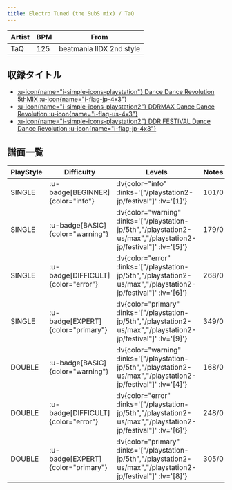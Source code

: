 ```yaml
---
title: Electro Tuned (the SubS mix) / TaQ
---
```


|Artist|BPM|From|
|------|---|----|
|TaQ|125|beatmania IIDX 2nd style|

## 収録タイトル

- [ :u-icon{name="i-simple-icons-playstation"} Dance Dance Revolution 5thMIX :u-icon{name="i-flag-jp-4x3"} ](/playstation-jp/5th)
- [ :u-icon{name="i-simple-icons-playstation2"} DDRMAX Dance Dance Revolution :u-icon{name="i-flag-us-4x3"} ](/playstation2-us/max)
- [ :u-icon{name="i-simple-icons-playstation2"} DDR FESTIVAL Dance Dance Revolution :u-icon{name="i-flag-jp-4x3"} ](/playstation2-jp/festival)

## 譜面一覧

|PlayStyle|Difficulty|Levels|Notes|Movie|
|---------|----------|------|-----|-----|
|SINGLE| :u-badge[BEGINNER]{color="info"} | :lv{color="info" :links='["/playstation2-jp/festival"]' :lv='[1]'} |101/0||
|SINGLE| :u-badge[BASIC]{color="warning"} | :lv{color="warning" :links='["/playstation-jp/5th","/playstation2-us/max","/playstation2-jp/festival"]' :lv='[5]'} |179/0||
|SINGLE| :u-badge[DIFFICULT]{color="error"} | :lv{color="error" :links='["/playstation-jp/5th","/playstation2-us/max","/playstation2-jp/festival"]' :lv='[6]'} |268/0||
|SINGLE| :u-badge[EXPERT]{color="primary"} | :lv{color="primary" :links='["/playstation-jp/5th","/playstation2-us/max","/playstation2-jp/festival"]' :lv='[9]'} |349/0||
|DOUBLE| :u-badge[BASIC]{color="warning"} | :lv{color="warning" :links='["/playstation-jp/5th","/playstation2-us/max","/playstation2-jp/festival"]' :lv='[4]'} |168/0||
|DOUBLE| :u-badge[DIFFICULT]{color="error"} | :lv{color="error" :links='["/playstation-jp/5th","/playstation2-us/max","/playstation2-jp/festival"]' :lv='[6]'} |248/0||
|DOUBLE| :u-badge[EXPERT]{color="primary"} | :lv{color="primary" :links='["/playstation-jp/5th","/playstation2-us/max","/playstation2-jp/festival"]' :lv='[8]'} |305/0||
